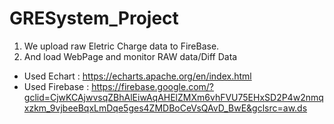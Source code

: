 # GRESystem_Project

1. We upload raw Eletric Charge data to FireBase.
2. And load WebPage and monitor RAW data/Diff Data

- Used Echart : https://echarts.apache.org/en/index.html
- Used Firebase : https://firebase.google.com/?gclid=CjwKCAjwvsqZBhAlEiwAqAHElZMXm6vhFVU75EHxSD2P4w2nmqxzkm_9vjbeeBqxLmDqe5ges4ZMDBoCeVsQAvD_BwE&gclsrc=aw.ds

